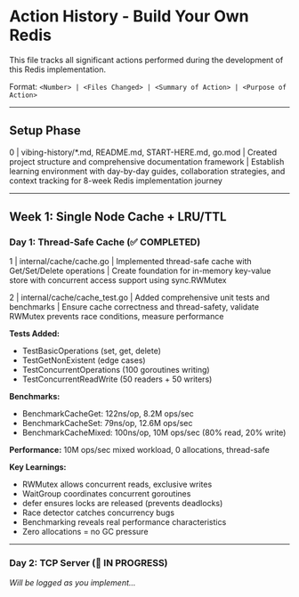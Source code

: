# Action History - Build Your Own Redis

This file tracks all significant actions performed during the development of this Redis implementation.

Format: `<Number> | <Files Changed> | <Summary of Action> | <Purpose of Action>`

---

## Setup Phase

0 | vibing-history/*.md, README.md, START-HERE.md, go.mod | Created project structure and comprehensive documentation framework | Establish learning environment with day-by-day guides, collaboration strategies, and context tracking for 8-week Redis implementation journey

---

## Week 1: Single Node Cache + LRU/TTL

### Day 1: Thread-Safe Cache (✅ COMPLETED)

1 | internal/cache/cache.go | Implemented thread-safe cache with Get/Set/Delete operations | Create foundation for in-memory key-value store with concurrent access support using sync.RWMutex

2 | internal/cache/cache_test.go | Added comprehensive unit tests and benchmarks | Ensure cache correctness and thread-safety, validate RWMutex prevents race conditions, measure performance

**Tests Added:**
- TestBasicOperations (set, get, delete)
- TestGetNonExistent (edge cases)
- TestConcurrentOperations (100 goroutines writing)
- TestConcurrentReadWrite (50 readers + 50 writers)

**Benchmarks:**
- BenchmarkCacheGet: 122ns/op, 8.2M ops/sec
- BenchmarkCacheSet: 79ns/op, 12.6M ops/sec
- BenchmarkCacheMixed: 100ns/op, 10M ops/sec (80% read, 20% write)

**Performance:** 10M ops/sec mixed workload, 0 allocations, thread-safe

**Key Learnings:**
- RWMutex allows concurrent reads, exclusive writes
- WaitGroup coordinates concurrent goroutines
- defer ensures locks are released (prevents deadlocks)
- Race detector catches concurrency bugs
- Benchmarking reveals real performance characteristics
- Zero allocations = no GC pressure

---

### Day 2: TCP Server (🚧 IN PROGRESS)

*Will be logged as you implement...*



